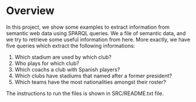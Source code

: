 # Overview

In this project, we show some examples to extract information from semantic web data using SPARQL queries. We a file of semantic data, and we try to retrieve some useful information from here. More exactly, we have five queries which extract the following informations:

1. Which stadium are used by which club?
2. Who plays for which club?
3. Which coachs a club with Spanish players?
4. Which clubs have stadiums that named after a former president?
5. Which teams have the most nationalities amongst their roster?


The instructions to run the files is shown in SRC/README.txt file.




